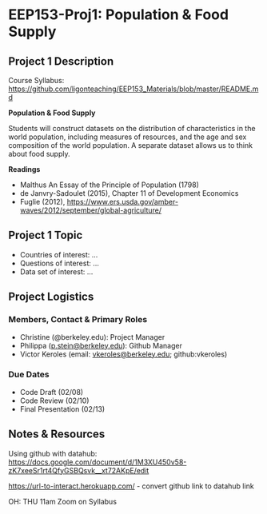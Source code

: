 # EEP153-Proj1: Population & Food Supply

## Project 1 Description

Course Syllabus: https://github.com/ligonteaching/EEP153_Materials/blob/master/README.md

**Population & Food Supply**

Students will construct datasets on the distribution of characteristics in the world population, including measures of resources, and the age and sex composition of the world population. A separate dataset allows us to think about food supply.


**Readings**
- Malthus An Essay of the Principle of Population (1798)
- de Janvry-Sadoulet (2015), Chapter 11 of Development Economics
- Fuglie (2012), https://www.ers.usda.gov/amber-waves/2012/september/global-agriculture/

## Project 1 Topic

- Countries of interest: ...
- Questions of interest: ...
- Data set of interest: ...

## Project Logistics
### Members, Contact & Primary Roles

- Christine (@berkeley.edu): Project Manager
- Philippa (p.stein@berkeley.edu): Github Manager
- Victor Keroles (email: vkeroles@berkeley.edu; github:vkeroles)

### Due Dates
- Code Draft (02/08)
- Code Review (02/10)
- Final Presentation (02/13)


## Notes & Resources
Using github with datahub: https://docs.google.com/document/d/1M3XU450v58-zK7xeeSr1rt4QfyGSBQsvk__xt72AKpE/edit

https://url-to-interact.herokuapp.com/ - convert github link to datahub link

OH: THU 11am Zoom on Syllabus
